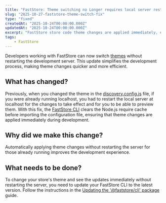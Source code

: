 ```yaml
---
title: "FastStore: Theme switching no Longer requires local server restart" 
slug: "2025-10-27-faststore-theme-switch-fix" 
type: "fixed"
createdAt: "2025-10-24T00:00:00.000Z"
updatedAt: "2025-10-24T00:00:00.000Z"
excerpt: "FastStore store code theme changes are applied immediately, eliminating the need to restart the development server after modifying the theme configuration."
tags:
    - FastStore
---
```


Developers working with FastStore can now switch [themes](https://developers.vtex.com/docs/guides/faststore/themes-overview) without restarting the development server. This update simplifies the development process, making theme changes quicker and more efficient.

## What has changed?

Previously, when you changed the theme in the [discovery.config.js](https://developers.vtex.com/docs/guides/faststore/developer-tools-config-options#theme) file, if you were already running localhost, you had to restart the local server at localhost for the changes to take effect and for you to be able to preview them. With this fix, the [FastStore CLI](https://developers.vtex.com/docs/guides/faststore/developer-tools-faststore-cli) clears the Node.js require cache before importing the configuration file, ensuring that theme changes are applied immediately during development.

## Why did we make this change?

Automatically applying theme changes without restarting the server for those already running improves the development experience.

## What needs to be done?

To change your store's theme and see the updates immediately without restarting the server, you need to update your FastStore CLI to the latest version. Follow the instructions in the [Updating the '@faststore/cli' package](https://developers.vtex.com/docs/guides/faststore/developer-tools-updating-the-cli-package-version) guide.
